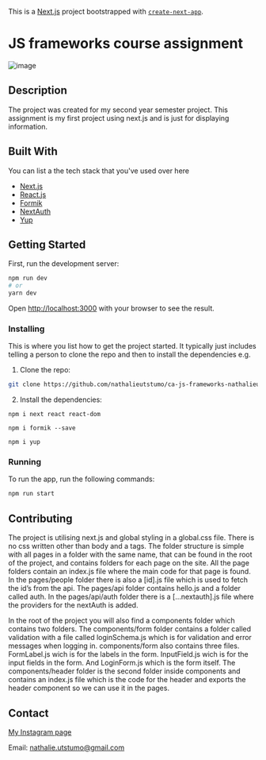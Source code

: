 This is a [Next.js](https://nextjs.org/) project bootstrapped with [`create-next-app`](https://github.com/vercel/next.js/tree/canary/packages/create-next-app).

# JS frameworks course assignment

![image](https://i.postimg.cc/0jknxQLC/Skjermbilde-2022-06-10-kl-15-57-18.png)

## Description

The project was created for my second year semester project. This assignment is my first project using next.js and is just for displaying information.

## Built With

You can list a the tech stack that you've used over here

- [Next.js](https://nextjs.org/)
- [React.js](https://reactjs.org)
- [Formik](https://formik.org/)
- [NextAuth](https://next-auth.js.org/)
- [Yup](https://github.com/jquense/yup)

## Getting Started

First, run the development server:

```bash
npm run dev
# or
yarn dev
```

Open [http://localhost:3000](http://localhost:3000) with your browser to see the result.

### Installing

This is where you list how to get the project started. It typically just includes telling a person to clone the repo and then to install the dependencies e.g.

1. Clone the repo:

```bash
git clone https://github.com/nathalieutstumo/ca-js-frameworks-nathalieutstumo.git
```

2. Install the dependencies:

```
npm i next react react-dom
```

```
npm i formik --save
```

```
npm i yup
```

### Running

To run the app, run the following commands:

```bash
npm run start
```

## Contributing

The project is utilising next.js and global styling in a global.css file. There is no css written other than body and a tags. The folder structure is simple with all pages in a folder with the same name, that can be found in the root of the project, and contains folders for each page on the site. All the page folders contain an index.js file where the main code for that page is found. In the pages/people folder there is also a [id].js file which is used to fetch the id’s from the api. The pages/api folder contains hello.js and a folder called auth. In the pages/api/auth folder there is a […nextauth].js file where the providers for the nextAuth is added.

In the root of the project you will also find a components folder which contains two folders.
The components/form folder contains a folder called validation with a file called loginSchema.js which is for validation and error messages when logging in. components/form also contains three files. FormLabel.js wich is for the labels in the form. InputField.js wich is for the input fields in the form. And LoginForm.js which is the form itself.
The components/header folder is the second folder inside components and contains an index.js file which is the code for the header and exports the header component so we can use it in the pages.

## Contact

[My Instagram page](https://www.instagram.com/nathalieutstumo/)

Email: nathalie.utstumo@gmail.com
